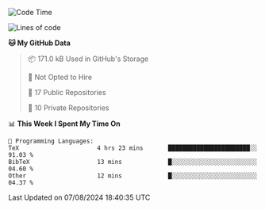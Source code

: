 <!--START_SECTION:waka-->
![Code Time](http://img.shields.io/badge/Code%20Time-992%20hrs%2046%20mins-blue)

![Lines of code](https://img.shields.io/badge/From%20Hello%20World%20I%27ve%20Written-215.1%20thousand%20lines%20of%20code-blue)

**🐱 My GitHub Data** 

> 📦 171.0 kB Used in GitHub's Storage 
 > 
> 🚫 Not Opted to Hire
 > 
> 📜 17 Public Repositories 
 > 
> 🔑 10 Private Repositories 
 > 
📊 **This Week I Spent My Time On** 

```text
💬 Programming Languages: 
TeX                      4 hrs 23 mins       ███████████████████████░░   91.03 % 
BibTeX                   13 mins             █░░░░░░░░░░░░░░░░░░░░░░░░   04.60 % 
Other                    12 mins             █░░░░░░░░░░░░░░░░░░░░░░░░   04.37 % 
```


 Last Updated on 07/08/2024 18:40:35 UTC
<!--END_SECTION:waka-->
